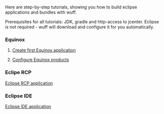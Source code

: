 Here are step-by-step tutorials, showing you how to build eclipse applications and bundles with wuff.

Prerequisites for all tutorials: JDK, gradle and http-access to jcenter. Eclipse is not required - wuff will download and configure it for you automatically.

### Equinox

1. [Create first Equinox application](Create-first-equinox-application)

2. [Configure Equinox products](Configure-equinox-products)

### Eclipe RCP

[Eclipse RCP application](Eclipse-RCP-application)

### Eclipse IDE

[Eclipse IDE application](Eclipse-IDE-application)

